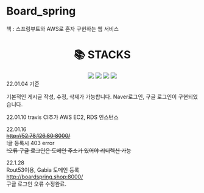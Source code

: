 # Board_spring
책 : 스프링부트와 AWS로 혼자 구현하는 웹 서비스 
<div align=center><h1>📚 STACKS</h1></div>

<div align=center> 
  <img src="https://img.shields.io/badge/springboot-6DB33F?style=for-the-badge&logo=springboot&logoColor=white"> 
  <img src="https://img.shields.io/badge/mysql-4479A1?style=for-the-badge&logo=mysql&logoColor=white"> 
  <img src="https://img.shields.io/badge/bootstrap-7952B3?style=for-the-badge&logo=bootstrap&logoColor=white">
  <img src="https://img.shields.io/badge/amazonaws-232F3E?style=for-the-badge&logo=amazonaws&logoColor=white"> 
  <br>
</div>
22.01.04 기준

기본적인 게시글 작성, 수정, 삭제가 가능합니다.
Naver로그인, 구글 로그인이 구현되었습니다.


22.01.10 travis CI추가
AWS EC2, RDS 인스턴스 

22.01.16<br>
<strike>http://52.78.126.80:8000/</strike><br>
!글 등록시 403 error<br>
<strike>!오류 구글 로그인은 도메인 주소가 있어야 리디렉션 가능</strike><br>

22.1.28<br>
Rout53이용, Gabia 도메인 등록<br>
http://boardspring.shop:8000/<br>
구글 로그인 오류 수정완료.<br>
